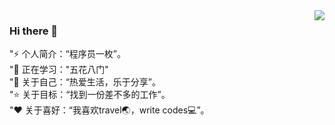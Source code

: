 <img align="right" src="https://github-readme-stats.vercel.app/api?username=Just-Dawn-it&show_icons=true">

### Hi there 👋

"⚡ 个人简介：“程序员一枚”。<br>
"🌱 正在学习："五花八门"<br>
"💬 关于自己：“热爱生活，乐于分享”。<br>
"⭐️ 关于目标：“找到一份差不多的工作”。<br>
"❤️ 关于喜好：“我喜欢travel🌏，write codes💻”。
